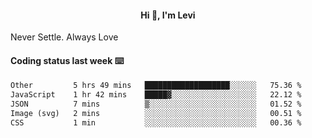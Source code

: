 <h4 style="text-align: center;">Hi 👋, I'm Levi</h4>  Never Settle. Always Love
<!---<img align="right" alt="Coding" width="300" src="https://i.pinimg.com/originals/81/17/8b/81178b47a8598f0c81c4799f2cdd4057.gif"></p> --->

#### Coding status last week ⌨️

<!--START_SECTION:waka-->

```txt
Other         5 hrs 49 mins   ███████████████████░░░░░░   75.36 %
JavaScript    1 hr 42 mins    █████▓░░░░░░░░░░░░░░░░░░░   22.12 %
JSON          7 mins          ▒░░░░░░░░░░░░░░░░░░░░░░░░   01.52 %
Image (svg)   2 mins          ░░░░░░░░░░░░░░░░░░░░░░░░░   00.51 %
CSS           1 min           ░░░░░░░░░░░░░░░░░░░░░░░░░   00.36 %
```

<!--END_SECTION:waka-->

